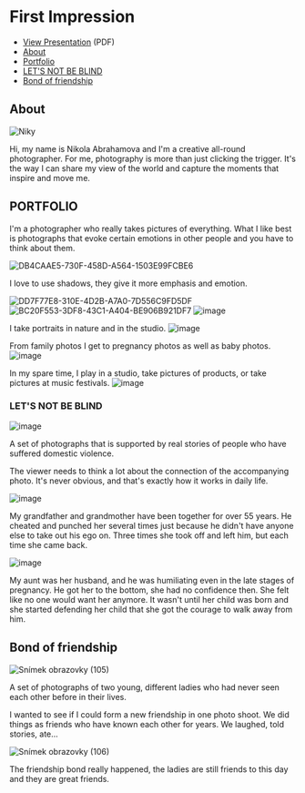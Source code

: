 # First Impression

<!-- This is a comment, only visible to the author: Add a link to your presentation. -->
<!-- Presentations do not need to be a PDF, you may link elsewhere, such as Figma, YouTube, etc. -->
<!-- Consider adding navigation to each section (About, Featured Projects, Notes, etc.) -->

- [View Presentation](img/surname-draft-first-impression-2023.pdf) (PDF) <!-- Add helpful hint as to what kind of file or destination is here. -->
- [About](#about)
- [Portfolio](#featured-projects)
- [LET'S NOT BE BLIND](#notes)
- [Bond of friendship](#notes)
  
## About

![Niky](https://github.com/nikyabrahamova/content-first/assets/148855906/050709e3-5d80-439d-b697-66f3900f2226)


Hi, my name is Nikola Abrahamova and I'm a creative all-round photographer. For me, photography is more than just clicking the trigger. It's the way I can share my view of the world and capture the moments that inspire and move me.


## PORTFOLIO

I'm a photographer who really takes pictures of everything. What I like best is photographs that evoke certain emotions in other people and you have to think about them.

![DB4CAAE5-730F-458D-A564-1503E99FCBE6](https://github.com/nikyabrahamova/content-first/assets/148855906/a62a7494-2b83-49b4-8c84-d079e4bbbe57)

I love to use shadows, they give it more emphasis and emotion.

![DD7F77E8-310E-4D2B-A7A0-7D556C9FD5DF](https://github.com/nikyabrahamova/content-first/assets/148855906/1bc8f275-335e-43a6-8d67-7b558ef830e7)
![BC20F553-3DF8-43C1-A404-BE906B921DF7](https://github.com/nikyabrahamova/content-first/assets/148855906/0862ad56-cd1c-4866-8ebf-1220c9e84ec4)
![image](https://github.com/nikyabrahamova/content-first/assets/148855906/26af5094-a3c0-4c4a-a84f-b6f9b2f87adb)

I take portraits in nature and in the studio.
![image](https://github.com/nikyabrahamova/content-first/assets/148855906/4f93cb86-80a0-452a-8356-4212dfcb3351)

From family photos I get to pregnancy photos as well as baby photos.
![image](https://github.com/nikyabrahamova/content-first/assets/148855906/07250b4b-f9f7-473f-ad59-cb0d635dce08)

In my spare time, I play in a studio, take pictures of products, or take pictures at music festivals.
![image](https://github.com/nikyabrahamova/content-first/assets/148855906/5a933bdc-c053-45a5-ba8a-e6cc8d770087)




### LET'S NOT BE BLIND
![image](https://github.com/nikyabrahamova/content-first/assets/148855906/950f597f-6581-4e12-aa65-85ea9e922490)

A set of photographs that is supported by real stories of people who have suffered domestic violence.

The viewer needs to think a lot about the connection of the accompanying photo. It's never obvious, and that's exactly how it works in daily life.

![image](https://github.com/nikyabrahamova/content-first/assets/148855906/c8d44680-3a1a-489e-bd67-7641b34fdf4a)

My grandfather and grandmother have been together for over 55 years. He cheated and punched her several times just because he didn't have anyone else to take out his ego on. Three times she took off and left him, but each time she came back.

![image](https://github.com/nikyabrahamova/content-first/assets/148855906/b23a9528-4685-468d-9d5e-077dc0f6aab1)

My aunt was her husband, and he was humiliating even in the late stages of pregnancy. He got her to the bottom, she had no confidence then. She felt like no one would want her anymore. It wasn't until her child was born and she started defending her child that she got the courage to walk away from him. 


## Bond of friendship

![Snímek obrazovky (105)](https://github.com/nikyabrahamova/content-first/assets/148855906/eb44aa68-6b6b-4b96-a7a9-fdee68a6b0fd)

A set of photographs of two young, different ladies who had never seen each other before in their lives.

I wanted to see if I could form a new friendship in one photo shoot. We did things as friends who have known each other for years. We laughed, told stories, ate...

![Snímek obrazovky (106)](https://github.com/nikyabrahamova/content-first/assets/148855906/ee88bc29-a2b2-47ea-aa4e-f350608aa4c7)

The friendship bond really happened, the ladies are still friends to this day and they are great friends.
